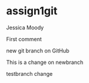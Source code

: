 # assign1git
Jessica Moody

First comment

new git branch on GitHub

This is a change on newbranch

testbranch change


